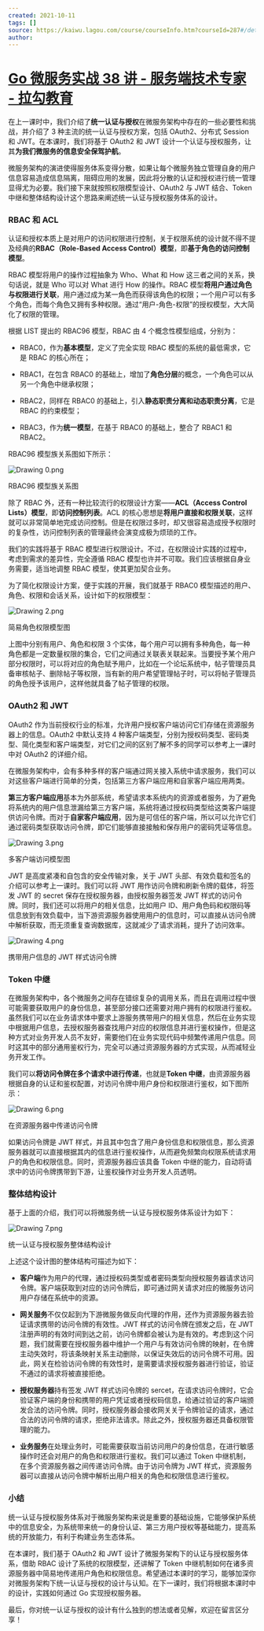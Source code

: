 ```yaml
---
created: 2021-10-11
tags: []
source: https://kaiwu.lagou.com/course/courseInfo.htm?courseId=287#/detail/pc?id=3798
author: 
---
```


# [Go 微服务实战 38 讲 - 服务端技术专家 - 拉勾教育](https://kaiwu.lagou.com/course/courseInfo.htm?courseId=287#/detail/pc?id=3798)


在上一课时中，我们介绍了**统一认证与授权**在微服务架构中存在的一些必要性和挑战，并介绍了 3 种主流的统一认证与授权方案，包括 OAuth2、分布式 Session 和 JWT。在本课时，我们将基于 OAuth2 和 JWT 设计一个认证与授权服务，让其**为我们微服务的信息安全保驾护航**。

微服务架构的演进使得服务体系变得分散，如果让每个微服务独立管理自身的用户信息容易造成信息隔离，阻碍应用的发展，因此将分散的认证和授权进行统一管理显得尤为必要。我们接下来就按照权限模型设计、OAuth2 与 JWT 结合、Token 中继和整体结构设计这个思路来阐述统一认证与授权服务体系的设计。

### RBAC 和 ACL

认证和授权本质上是对用户的访问权限进行控制，关于权限系统的设计就不得不提及经典的**RBAC（Role-Based Access Control）模型**，即**基于角色的访问控制模型**。

RBAC 模型将用户的操作过程抽象为 Who、What 和 How 这三者之间的关系，换句话说，就是 Who 可以对 What 进行 How 的操作。RBAC 模型**将用户通过角色与权限进行关联**，用户通过成为某一角色而获得该角色的权限；一个用户可以有多个角色，而每个角色又拥有多种权限。通过“用户-角色-权限”的授权模型，大大简化了权限的管理。

根据 LIST 提出的 RBAC96 模型，RBAC 由 4 个概念性模型组成，分别为：

-   RBAC0，作为**基本模型**，定义了完全实现 RBAC 模型的系统的最低需求，它是 RBAC 的核心所在；
    
-   RBAC1，在包含 RBAC0 的基础上，增加了**角色分层**的概念，一个角色可以从另一个角色中继承权限；
    
-   RBAC2，同样在 RBAC0 的基础上，引入**静态职责分离和动态职责分离**，它是 RBAC 的约束模型；
    
-   RBAC3，作为**统一模型**，在基于 RBAC0 的基础上，整合了 RBAC1 和 RBAC2。
    

RBAC96 模型族关系图如下所示：

![Drawing 0.png](https://s0.lgstatic.com/i/image/M00/5C/7E/CgqCHl-BjmSASE66AAAcST7W53k950.png)

RBAC96 模型族关系图

除了 RBAC 外，还有一种比较流行的权限设计方案——**ACL（Access Control Lists）模型**，即**访问控制列表**。ACL 的核心思想是**将用户直接和权限关联**，这样就可以非常简单地完成访问控制。但是在权限过多时，却又很容易造成授予权限时的复杂性，访问控制列表的管理最终会演变成极为烦琐的工作。

我们的实践将基于 RBAC 模型进行权限设计。不过，在权限设计实践的过程中，考虑到需求的差异性，完全遵循 RBAC 模型也许并不可取。我们应该根据自身业务需要，适当地调整 RBAC 模型，使其更加契合业务。

为了简化权限设计方案，便于实践的开展，我们就基于 RBAC0 模型描述的用户、角色、权限和会话关系，设计如下的权限模型：

![Drawing 2.png](https://s0.lgstatic.com/i/image/M00/5C/73/Ciqc1F-BjoeAOEb7AAC052s4Czk102.png)

简易角色权限模型图

上图中分别有用户、角色和权限 3 个实体，每个用户可以拥有多种角色，每一种角色都是一定数量权限的集合，它们之间通过关联表关联起来。当要授予某个用户部分权限时，可以将对应的角色赋予用户，比如在一个论坛系统中，帖子管理员具备审核帖子、删除帖子等权限，当有新的用户希望管理帖子时，可以将帖子管理员的角色授予该用户，这样他就具备了帖子管理的权限。

### OAuth2 和 JWT

OAuth2 作为当前授权行业的标准，允许用户授权客户端访问它们存储在资源服务器上的信息。OAuth2 中默认支持 4 种客户端类型，分别为授权码类型、密码类型、简化类型和客户端类型，对它们之间的区别了解不多的同学可以参考上一课时中对 OAuth2 的详细介绍。

在微服务架构中，会有多种多样的客户端通过网关接入系统中请求服务，我们可以对这些客户端进行简单的分类，包括第三方客户端应用和自家客户端应用两类。

**第三方客户端应用**基本为外部系统，希望请求本系统内的资源或者服务，为了避免将系统内的用户信息泄漏给第三方客户端，系统将通过授权码类型给这类客户端提供访问令牌。而对于**自家客户端应用**，因为是可信任的客户端，所以可以允许它们通过密码类型获取访问令牌，即它们能够直接接触和保存用户的密码凭证等信息。

![Drawing 3.png](https://s0.lgstatic.com/i/image/M00/5C/7F/CgqCHl-BjpWAOslFAAA3GP2cSQQ804.png)

多客户端访问模型图

JWT 是高度紧凑和自包含的安全传输对象，关于 JWT 头部、有效负载和签名的介绍可以参考上一课时。我们可以将 JWT 用作访问令牌和刷新令牌的载体，将签发 JWT 的 secret 保存在授权服务器，由授权服务器签发 JWT 样式的访问令牌。同时，我们还可以将用户的相关信息，比如用户 ID、用户角色码和权限码等信息放到有效负载中，当下游资源服务器使用用户的信息时，可以直接从访问令牌中解析获取，而无须重复查询数据库，这就减少了请求消耗，提升了访问效率。

![Drawing 4.png](https://s0.lgstatic.com/i/image/M00/5C/7F/CgqCHl-BjqKAJH-jAAAqGAJDXv8651.png)

携带用户信息的 JWT 样式访问令牌

### Token 中继

在微服务架构中，各个微服务之间存在错综复杂的调用关系，而且在调用过程中很可能需要获取用户的身份信息，甚至部分接口还需要对用户拥有的权限进行鉴权。虽然我们可以在业务请求体中要求上游服务携带用户的相关信息，然后在业务实现中根据用户信息，去授权服务器查找用户对应的权限信息并进行鉴权操作，但是这种方式对业务开发人员不友好，需要他们在业务实现代码中频繁传递用户信息。同时这其中的部分通用鉴权行为，完全可以通过资源服务器的方式实现，从而减轻业务开发工作。

我们可以**将访问令牌在多个请求中进行传递**，也就是**Token 中继**，由资源服务器根据自身的认证和鉴权配置，对访问令牌中用户身份和权限进行鉴权，如下图所示：

![Drawing 6.png](https://s0.lgstatic.com/i/image/M00/5C/73/Ciqc1F-BjrSAFuiKAACSXWInd6I057.png)

在资源服务器中传递访问令牌

如果访问令牌是 JWT 样式，并且其中包含了用户身份信息和权限信息，那么资源服务器就可以直接根据其内的信息进行鉴权操作，从而避免频繁向权限系统请求用户的角色和权限信息。同时，资源服务器应该具备 Token 中继的能力，自动将请求中的访问令牌携带到下游，让鉴权操作对业务开发人员透明。

### 整体结构设计

基于上面的介绍，我们可以将微服务统一认证与授权服务体系设计为如下：

![Drawing 7.png](https://s0.lgstatic.com/i/image/M00/5C/73/Ciqc1F-Bjr2AVEhFAABGPArWoOo510.png)

统一认证与授权服务整体结构设计

上述这个设计图的整体结构可描述为如下：

-   **客户端**作为用户的代理，通过授权码类型或者密码类型向授权服务器请求访问令牌。客户端获取到对应的访问令牌后，即可通过网关请求对应的微服务访问用户存储在系统中的资源。
    
-   **网关服务**不仅仅起到为下游微服务做反向代理的作用，还作为资源服务器去验证请求携带的访问令牌的有效性。JWT 样式的访问令牌在颁发之后，在 JWT 注册声明的有效时间到达之前，访问令牌都会被认为是有效的。考虑到这个问题，我们就需要在授权服务器中维护一个用户与有效访问令牌的映射，在令牌主动失效时，将该条映射关系主动删除，以保证失效后的访问令牌不可用。因此，网关在检验访问令牌的有效性时，是需要请求授权服务器进行验证，验证不通过的请求将被直接拒绝。
    
-   **授权服务器**持有签发 JWT 样式访问令牌的 sercet，在请求访问令牌时，它会验证客户端的身份和携带的用户凭证或者授权码信息，给通过验证的客户端颁发合法的访问令牌。同时，授权服务器会接收网关关于令牌验证的请求，通过合法的访问令牌的请求，拒绝非法请求。除此之外，授权服务器还具备权限管理的能力。
    
-   **业务服务**在处理业务时，可能需要获取当前访问用户的身份信息，在进行敏感操作时还会对用户的角色和权限进行鉴权。我们可以通过 Token 中继机制，在多个资源服务器之间传递访问令牌。由于访问令牌为 JWT 样式，资源服务器可以直接从访问令牌中解析出用户相关的角色和权限信息进行鉴权。
    

### 小结

统一认证与授权服务体系对于微服务架构来说是重要的基础设施，它能够保护系统中的信息安全，为系统带来统一的身份认证、第三方用户授权等基础能力，提高系统的开放能力，有利于构建业务生态体系。

在本课时，我们基于 OAuth2 和 JWT 设计了微服务架构下的认证与授权服务体系，借助 RBAC 设计了系统的权限模型，还讲解了 Token 中继机制如何在诸多资源服务器中简易地传递用户角色和权限信息。希望通过本课时的学习，能够加深你对微服务架构下统一认证与授权的设计与认知。在下一课时，我们将根据本课时中的设计，实践如何通过 Go 实现授权服务器。

最后，你对统一认证与授权的设计有什么独到的想法或者见解，欢迎在留言区分享！
